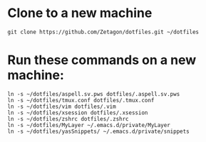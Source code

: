 # Clone to a new machine
```git clone https://github.com/Zetagon/dotfiles.git ~/dotfiles```

# Run these commands on a new machine:
```
ln -s ~/dotfiles/aspell.sv.pws dotfiles/.aspell.sv.pws
ln -s ~/dotfiles/tmux.conf dotfiles/.tmux.conf
ln -s ~/dotfiles/vim dotfiles/.vim
ln -s ~/dotfiles/xsession dotfiles/.xsession
ln -s ~/dotfiles/zshrc dotfiles/.zshrc 
ln -s ~/dotfiles/MyLayer ~/.emacs.d/private/MyLayer
ln -s ~/dotfiles/yasSnippets/ ~/.emacs.d/private/snippets
```

